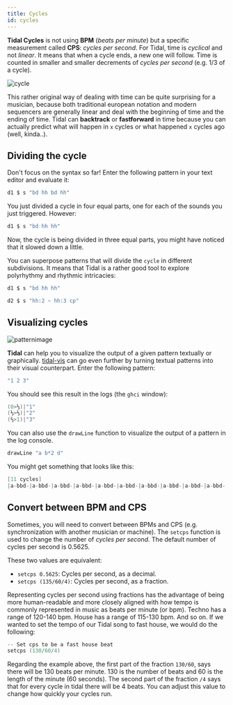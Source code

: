 ```yaml
---
title: Cycles
id: cycles
---
```


**Tidal Cycles** is not using **BPM** (*beats per minute*) but a specific measurement called **CPS**: *cycles per second*. For Tidal, time is *cyclical* and not *linear*. It means that when a cycle ends, a new one will follow. Time is counted in smaller and smaller decrements of *cycles per second* (e.g. 1/3 of a cycle). 

![cycle](cycle_representation.png)

This rather original way of dealing with time can be quite surprising for a musician, because both traditional european notation and modern sequencers are generally linear and deal with the beginning of time and the ending of time. Tidal can **backtrack** or **fastforward** in time because you can actually predict what will happen in `x` cycles or what happened `x` cycles ago (well, kinda..).

## Dividing the cycle 

Don't focus on the syntax so far! Enter the following pattern in your text editor and evaluate it:

```c
d1 $ s "bd hh bd hh"
```

You just divided a cycle in four equal parts, one for each of the sounds you just triggered. However:

```c
d1 $ s "bd hh hh"
```

Now, the cycle is being divided in three equal parts, you might have noticed that it slowed down a little. 

You can superpose patterns that will divide the `cycle` in different subdivisions. It means that Tidal is a rather good tool to explore polyrhythmy and rhythmic intricacies: 

```c
d1 $ s "bd hh hh"

d2 $ s "hh:2 ~ hh:3 cp"
```

## Visualizing cycles

![patternimage](https://camo.githubusercontent.com/f47944025244466fd0a024edfe4bd41da8a6ec4f1f9595185be879d780accd5c/68747470733a2f2f692e696d6775722e636f6d2f4d50627048306e2e6a7067)

**Tidal** can help you to visualize the output of a given pattern textually or graphically. [tidal-vis](https://github.com/tidalcycles/tidal-vis) can go even further by turning textual patterns into their visual counterpart. Enter the following pattern: 

```c
"1 2 3"
```

You should see this result in the logs (the `ghci` window): 
```c
(0>⅓)|"1"
(⅓>⅔)|"2"
(⅔>1)|"3"
```

You can also use the `drawLine` function to visualize the output of a pattern in the log console. 

```c
drawLine "a b*2 d"
```

You might get something that looks like this:
```c
[11 cycles]
|a-bbd-|a-bbd-|a-bbd-|a-bbd-|a-bbd-|a-bbd-|a-bbd-|a-bbd-|a-bbd-|a-bbd-|a-bbd-
```

## Convert between BPM and CPS

Sometimes, you will need to convert between BPMs and CPS (e.g. synchronization with another musician or machine). The `setcps` function is used to change the number of *cycles per second*. The default number of cycles per second is 0.5625. 

These two values are equivalent:
* `setcps 0.5625`: Cycles per second, as a decimal.
* `setcps (135/60/4)`: Cycles per second, as a fraction.

Representing cycles per second using fractions has the advantage of being more human-readable and more closely aligned with how tempo is commonly represented in music as beats per minute (or bpm). Techno has a range of 120-140 bpm. House has a range of 115-130 bpm. And so on. If we wanted to set the tempo of our Tidal song to fast house, we would do the following: 

```c
-- Set cps to be a fast house beat
setcps (130/60/4)
```

Regarding the example above, the first part of the fraction `130/60`, says there will be 130 beats per minute. 130 is the number of beats and 60 is the length of the minute (60 seconds). The second part of the fraction `/4` says that for every cycle in tidal there will be 4 beats. You can adjust this value to change how quickly your cycles run. 
